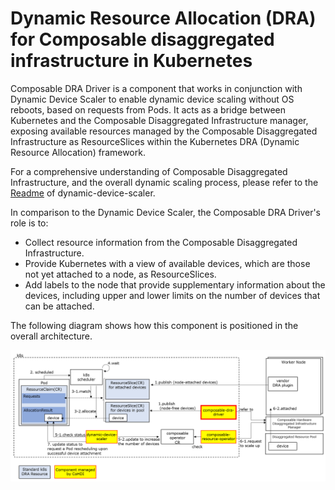 
<!-- CI test PR -->

# Dynamic Resource Allocation (DRA) for Composable disaggregated infrastructure in Kubernetes

Composable DRA Driver is a component that works in conjunction with Dynamic Device Scaler to enable dynamic device scaling without OS reboots, based on requests from Pods.  It acts as a bridge between Kubernetes and the Composable Disaggregated Infrastructure manager, exposing available resources managed by the Composable Disaggregated Infrastructure as ResourceSlices within the Kubernetes DRA (Dynamic Resource Allocation) framework.

For a comprehensive understanding of Composable Disaggregated Infrastructure, and the overall dynamic scaling process, please refer to the [Readme](https://github.com/CoHDI/dynamic-device-scaler/blob/main/README.md) of dynamic-device-scaler.

In comparison to the Dynamic Device Scaler, the Composable DRA Driver's role is to:

- Collect resource information from the Composable Disaggregated Infrastructure.
- Provide Kubernetes with a view of available devices, which are those not yet attached to a node, as ResourceSlices.
- Add labels to the node that provide supplementary information about the devices, including upper and lower limits on the number of devices that can be attached.

The following diagram shows how this component is positioned in the overall architecture.

![alt text](doc/cdidra1.png)
